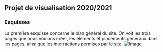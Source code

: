 ## Projet de visualisation 2020/2021

### Esquisses

La première esquisse concerne le plan général du site. On voit les trois pages que nous voulons créer, les éléments et placements généraux dans les pages, ainsi que les interractions permises par le site.
![Image](https://ev07.github.io/e-waste.dataviz/Avancement/visuDVgeneral.jpg)


